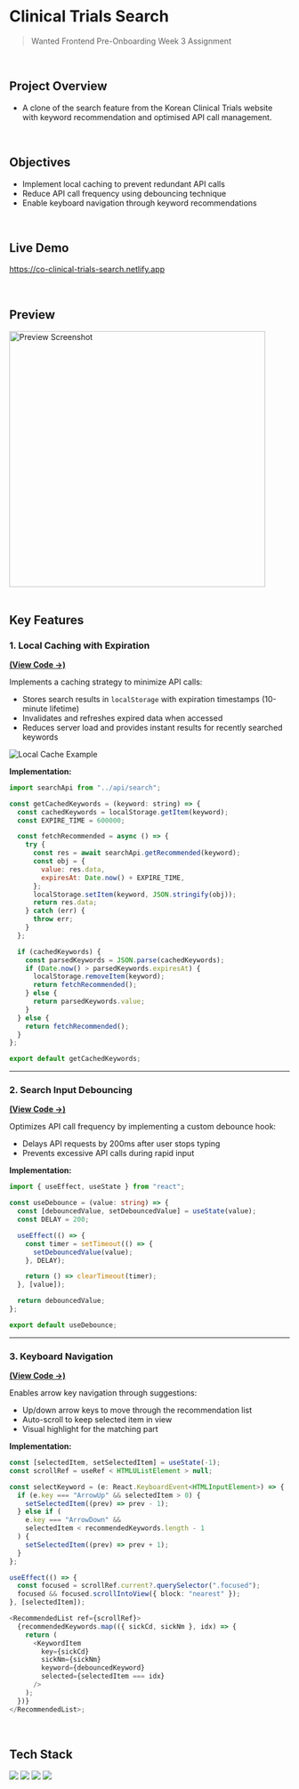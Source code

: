 # Clinical Trials Search
<!--
> 원티드 프리온보딩 3주차 과제
>-->
> Wanted Frontend Pre-Onboarding Week 3 Assignment

<br/>

## Project Overview
<!--
- 한국임상정보 사이트의 검색 영역을 클론하여 추천 검색어 목록을 구현한 사이트  -->
- A clone of the search feature from the Korean Clinical Trials website with keyword recommendation and optimised API call management.
<br/>

## Objectives
- Implement local caching to prevent redundant API calls
- Reduce API call frequency using debouncing technique
- Enable keyboard navigation through keyword recommendations
<br/>

## Live Demo
https://co-clinical-trials-search.netlify.app
<!-- - 서버 주소 (Sever Address) : https://clinical-trials-search-api.vercel.app -->
<br/>

## Preview
<img width="460" alt="Preview Screenshot" src="https://github.com/creamy-ocean/clinical-trials-search/assets/93719660/64b980d4-3f1f-48eb-a8d7-c9fd581a0e84">
<br/>

<!--## Execution

1. Access the [Server Repository](https://github.com/walking-sunset/assignment-api), clone, and start the server by using the command below.
   ```
   npm start
   ```
2. Clone this repository.
3. Create an .env file in the root directory and write the content as below.
```
REACT_APP_AXIOS_BASE_URL=http://localhost:4000
``` 
1. [서버 레포](https://github.com/walking-sunset/assignment-api)에 접속해 git clone, npm start를 하여 서버를 실행합니다.

2. 본 repository를 clone합니다.

```bash
$ git clone https://github.com/creamy-ocean/clinical-trials-search
```

3. .env파일 설정

```bash
폴더 최상단 루트에 .env파일을 생성하고 해당 파일 안에
REACT_APP_AXIOS_BASE_URL = 'http://localhost:4000'
을 작성하고 저장해주세요
```

4. 의존성 패키지를 설치합니다.

```bash
npm install
```

5. 개발 서버를 실행합니다.

```bash
npm start
```-->


<br/>

## Key Features
<!--
### API 호출별 로컬 캐싱 구현 (Local Caching for Each API Call) [(코드 보러 가기)](https://github.com/creamy-ocean/clinical-trials-search/blob/master/src/utils/getCachedKeywords.ts)

- 웹 브라우저의 localStorage에 검색어별 캐시 데이터 보관
- 검색어를 입력하면 getCachedKeywords 함수를 사용
  - 캐싱된 데이터가 존재하는 경우 해당 데이터를 받아옴
  - 캐싱된 데이터가 존재하지 않는 경우 api를 호출해 데이터를 받아옴
- 로컬 캐시 데이터 만료 시간 구현
  - Date.now()에 EXPIRE_TIME을 더한 만료 시간을 캐시 데이터에 포함하여 저장
  - 캐싱된 데이터를 가져올 때 Date.now()가 만료 시간보다 큰 경우 스토리지에서 해당 데이터를 삭제하고 새롭게 api를 호출
-->
### 1. Local Caching with Expiration
**[(View Code ->)](https://github.com/creamy-ocean/clinical-trials-search/blob/master/src/utils/getCachedKeywords.ts)**

Implements a caching strategy to minimize API calls:
- Stores search results in `localStorage` with expiration timestamps (10-minute lifetime)
- Invalidates and refreshes expired data when accessed
- Reduces server load and provides instant results for recently searched keywords

![Local Cache Example](https://github.com/creamy-ocean/clinical-trials-search/assets/93719660/af50dff9-886c-415d-be02-808371708b6d)

**Implementation:**
```javascript
import searchApi from "../api/search";

const getCachedKeywords = (keyword: string) => {
  const cachedKeywords = localStorage.getItem(keyword);
  const EXPIRE_TIME = 600000;

  const fetchRecommended = async () => {
    try {
      const res = await searchApi.getRecommended(keyword);
      const obj = {
        value: res.data,
        expiresAt: Date.now() + EXPIRE_TIME,
      };
      localStorage.setItem(keyword, JSON.stringify(obj));
      return res.data;
    } catch (err) {
      throw err;
    }
  };

  if (cachedKeywords) {
    const parsedKeywords = JSON.parse(cachedKeywords);
    if (Date.now() > parsedKeywords.expiresAt) {
      localStorage.removeItem(keyword);
      return fetchRecommended();
    } else {
      return parsedKeywords.value;
    }
  } else {
    return fetchRecommended();
  }
};

export default getCachedKeywords;
```

<!--### API 호출 횟수를 줄이는 전략 수립 및 실행 (Reducing API Call Frequency) [(코드 보러 가기)](https://github.com/creamy-ocean/clinical-trials-search/blob/master/src/hooks/useDebounce.ts)

- 검색어가 입력될 때 useDebounce 커스텀 훅에 검색어를 전달
- 훅 내부에서 setTimeout을 이용해 0.2초 동안 추가 입력이 없으면 전달한 검색어를 리턴
- useDebounce에서 debounce 처리된 검색어가 존재할 때만 getCachedKeywords를 통해 API 호출
  - 이 때 캐싱 데이터가 있으면 캐싱된 데이터 출력-->
---
  
### 2. Search Input Debouncing
**[(View Code ->)](https://github.com/creamy-ocean/clinical-trials-search/blob/master/src/hooks/useDebounce.ts)**

Optimizes API call frequency by implementing a custom debounce hook:
- Delays API requests by 200ms after user stops typing
- Prevents excessive API calls during rapid input

**Implementation:**
```typescript
import { useEffect, useState } from "react";

const useDebounce = (value: string) => {
  const [debouncedValue, setDebouncedValue] = useState(value);
  const DELAY = 200;

  useEffect(() => {
    const timer = setTimeout(() => {
      setDebouncedValue(value);
    }, DELAY);

    return () => clearTimeout(timer);
  }, [value]);

  return debouncedValue;
};

export default useDebounce;
```

<!--### 키보드만으로 추천 검색어 이동 가능하도록 구현 (Navigating Recommendation List with Keyboard) [(코드 보러 가기)](https://github.com/creamy-ocean/clinical-trials-search/blob/master/src/components/domain/KeywordList.tsx)

- input 태그에 onKeyDown 이벤트 핸들러를 추가해 방향키를 사용하면 selectedItem state 값이 변하도록 구현
- 추천 검색어 리스트에서 map을 이용해 검색어 아이템의 index 값과 selectedItem state 값이 같으면 해당 검색어를 하이라이트 처리
- scrollIntoView 함수를 사용해 추천 검색어 이동 시 자동으로 스크롤 되도록 구현-->

---

### 3. Keyboard Navigation
**[(View Code ->)](https://github.com/creamy-ocean/clinical-trials-search/blob/master/src/components/domain/KeywordList.tsx)**

Enables arrow key navigation through suggestions:
- Up/down arrow keys to move through the recommendation list
- Auto-scroll to keep selected item in view
- Visual highlight for the matching part

**Implementation:**
```typescript
const [selectedItem, setSelectedItem] = useState(-1);
const scrollRef = useRef < HTMLUListElement > null;

const selectKeyword = (e: React.KeyboardEvent<HTMLInputElement>) => {
  if (e.key === "ArrowUp" && selectedItem > 0) {
    setSelectedItem((prev) => prev - 1);
  } else if (
    e.key === "ArrowDown" &&
    selectedItem < recommendedKeywords.length - 1
  ) {
    setSelectedItem((prev) => prev + 1);
  }
};

useEffect(() => {
  const focused = scrollRef.current?.querySelector(".focused");
  focused && focused.scrollIntoView({ block: "nearest" });
}, [selectedItem]);

<RecommendedList ref={scrollRef}>
  {recommendedKeywords.map(({ sickCd, sickNm }, idx) => {
    return (
      <KeywordItem
        key={sickCd}
        sickNm={sickNm}
        keyword={debouncedKeyword}
        selected={selectedItem === idx}
      />
    );
  })}
</RecommendedList>;
```

  <br/>

## Tech Stack

<div>
  <img src="https://img.shields.io/badge/react-61DAFB?style=flat&logo=react&logoColor=white">
  <img src="https://img.shields.io/badge/typescript-3178C6?style=flat&logo=typescript&logoColor=white">
  <img src="https://img.shields.io/badge/axios-5A29E4?style=flat&logo=axios&logoColor=white">
  <img src="https://img.shields.io/badge/styled components-DB7093?style=flat&logo=styledcomponents&logoColor=white">
</div>
